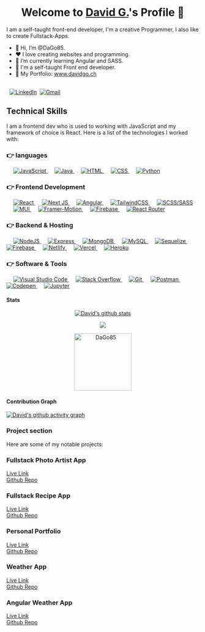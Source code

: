 <p align="center">
  <h1 align="center">Welcome to <a href="https://github.com/DaGo85">David G.</a>'s Profile 👋</h1>
</p>

<p>I am a self-taught front-end developer, I'm a creative Programmer, I also like to create Fullstack-Apps.</p>

<ul>
  <li>👋 Hi, I’m @DaGo85.</li>
  <li>❤️ I love creating websites and programming.</li>
  <li>🌱 I’m currently learning Angular and SASS.</li>
  <li>💼 I'm a self-taught Front end developer.</li>
  <li>🧐 My Portfolio: <a href="https://www.davidgo.ch">www.davidgo.ch</a></li>
</ul>

<br>
&nbsp;
<a href="https://www.linkedin.com/in/david-g-9809a6217/"><img src="https://img.shields.io/badge/linkedin-%230077B5.svg?&style=for-the-badge&logo=linkedin&logoColor=white" alt="LinkedIn" /></a>&nbsp;
<a href="mailto:davegoergens@gmail.com?subject=Hallo%David"><img src="https://img.shields.io/badge/gmail-%23D14836.svg?&style=for-the-badge&logo=gmail&logoColor=white" alt="Gmail"/></a>&nbsp;
<!--<a href="https://davidgoergens.github.io/"><img alt="Portfolio" src="https://img.shields.io/website?style=for-the-badge&up_message=portfolio&url=https%3A%2F%2Fkkvanonymous.github.io%2F"></a>-->
</p>

## Technical Skills

I am a frontend dev who is used to working with JavaScript and my framework of choice is React. Here is a list of the technologies I worked with:

### 👉 languages

<p align="left"> 
   &emsp;
  <a href="https://developer.mozilla.org/en-US/docs/Web/JavaScript" target="_blank"> 
     <img alt="JavaScript" src="https://img.shields.io/badge/javascript-%23323330.svg?style=for-the-badge&logo=javascript&logoColor=%23F7DF1E">
   </a>
  &emsp;
  <a href="https://www.typescriptlang.org/" target="_blank"> 
    <img alt="Java" src="https://img.shields.io/badge/typescript-%23007ACC.svg?style=for-the-badge&logo=typescript&logoColor=white">
  </a>
    &emsp; 
  <a href="https://www.w3.org/html/" target="_blank"> 
   <img alt="HTML" src="https://img.shields.io/badge/html5-%23E34F26.svg?style=for-the-badge&logo=html5&logoColor=white">
  </a>   
  &emsp;
  <a href="https://www.w3schools.com/css/" target="_blank">
    <img alt="CSS" src="https://img.shields.io/badge/css3-%231572B6.svg?style=for-the-badge&logo=css3&logoColor=white">
  </a> 
  &emsp;
   <a href="https://www.python.org" target="_blank">
    <img alt="Python" src="https://img.shields.io/badge/python-3670A0?style=for-the-badge&logo=python&logoColor=ffdd54">
  </a>
</p>

### 👉 Frontend Development

<p align="left">
  &emsp;
  <a href="https://beta.reactjs.org/" target="_blank">
    <img alt="React" src="https://img.shields.io/badge/react-%2320232a.svg?style=for-the-badge&logo=react&logoColor=%2361DAFB"/>
  </a>
  &emsp;
  <a href="https://nextjs.org/" target="_blank">
    <img alt="Next JS" src="https://img.shields.io/badge/Next-black?style=for-the-badge&logo=next.js&logoColor=white"/>
  </a>
  &emsp;
  <a href="https://angular.io/" target="_blank">
    <img alt="Angular" src="https://img.shields.io/badge/angular-%23DD0031.svg?style=for-the-badge&logo=angular&logoColor=white"/>
  </a>
  &emsp;
  <a href="https://tailwindcss.com/" target="_blank">
    <img alt="TailwindCSS" src="https://img.shields.io/badge/tailwindcss-%2338B2AC.svg?style=for-the-badge&logo=tailwind-css&logoColor=white"/>
  </a>
  &emsp;
  <a href="https://sass-lang.com/" target="_blank">
    <img alt="SCSS/SASS" src="https://img.shields.io/badge/SASS-hotpink.svg?style=for-the-badge&logo=SASS&logoColor=white"/>
  </a>
  &emsp;
  <a href="https://mui.com/" target="_blank">
    <img alt="MUI" src="https://img.shields.io/badge/MUI-%230081CB.svg?style=for-the-badge&logo=mui&logoColor=white"/>
  </a>
  &emsp;
  <a href="https://www.framer.com/motion/" target="_blank">
    <img alt="Framer-Motion" src="https://img.shields.io/badge/Framer-black?style=for-the-badge&logo=framer&logoColor=blue"/>
  </a>
  &emsp;
  <a href="https://firebase.google.com/" target="_blank">
    <img alt="Firebase" src ="https://img.shields.io/badge/firebase-%23039BE5.svg?style=for-the-badge&logo=firebase">
  </a>  
  &emsp;
  <a href="https://reactrouter.com/" target="_blank">
    <img alt="React Router" src="https://img.shields.io/badge/React_Router-CA4245?style=for-the-badge&logo=react-router&logoColor=white"/>
  </a>  
</p>

### 👉 Backend & Hosting

<p align="left">
  &emsp;
  <a href="https://nodejs.org/en/" target="_blank">
    <img alt="NodeJS" src="https://img.shields.io/badge/node.js-6DA55F?style=for-the-badge&logo=node.js&logoColor=white">
  </a>
  &emsp;
  <a href="https://expressjs.com/de/" target="_blank">
    <img alt="Express" src="https://img.shields.io/badge/express.js-%23404d59.svg?style=for-the-badge&logo=express&logoColor=%2361DAFB">
  </a>
  &emsp;
  <a href="https://www.mongodb.com/" target="_blank">
    <img alt="MongoDB" src="https://img.shields.io/badge/MongoDB-%234ea94b.svg?style=for-the-badge&logo=mongodb&logoColor=white">
  </a>
  &emsp;
  <a href="https://www.mysql.com/" target="_blank">
    <img alt="MySQL" src="https://img.shields.io/badge/mysql-%2300f.svg?style=for-the-badge&logo=mysql&logoColor=white">
  </a>
  &emsp;
  <a href="https://sequelize.org/" target="_blank">
    <img alt="Sequelize" src="https://img.shields.io/badge/Sequelize-52B0E7?style=for-the-badge&logo=Sequelize&logoColor=white">
  </a>
  &emsp;
  <a href="https://firebase.google.com/" target="_blank">
    <img alt="Firebase" src ="https://img.shields.io/badge/Firebase-039BE5?style=for-the-badge&logo=Firebase&logoColor=white">
  </a>
  &emsp;
  <a href="https://www.netlify.com/" target="_blank">
    <img alt="Netlify" src="https://img.shields.io/badge/netlify-%23000000.svg?style=for-the-badge&logo=netlify&logoColor=#00C7B7">
  </a>
  &emsp;
  <a href="https://vercel.com/" target="_blank">
    <img alt="Vercel" src="https://img.shields.io/badge/vercel-%23000000.svg?style=for-the-badge&logo=vercel&logoColor=white">
  </a>  
  &emsp;
  <a href="https://www.heroku.com/" target="_blank">
    <img alt="Heroku" src="https://img.shields.io/badge/heroku-%23430098.svg?style=for-the-badge&logo=heroku&logoColor=white">
  </a> 
</p>

### 👉 Software & Tools

<p>
   &emsp;
  <a href="https://code.visualstudio.com/" target="_blank">
    <img alt="Visual Studio Code" src="https://img.shields.io/badge/Visual%20Studio%20Code-0078d7.svg?style=for-the-badge&logo=visual-studio-code&logoColor=white">
  </a>
    &emsp;
  <a href="https://stackoverflow.com/" target="_blank">
    <img alt="Stack Overflow" src="https://img.shields.io/badge/-Stackoverflow-FE7A16?style=for-the-badge&logo=stack-overflow&logoColor=white">
  </a>
   &emsp;
  <a href="https://git-scm.com/" target="_blank">
    <img alt="Git" src="https://img.shields.io/badge/git-%23F05033.svg?style=for-the-badge&logo=git&logoColor=white">
  </a> 
  &emsp;
  <a href="https://www.postman.com/" target="_blank">
    <img alt="Postman" src="https://img.shields.io/badge/Postman-FF6C37?style=for-the-badge&logo=postman&logoColor=white">
  </a>
  &emsp;
  <a href="https://codepen.io/" target="_blank">
    <img alt="Codepen" src="https://img.shields.io/badge/Codepen-000000?style=for-the-badge&logo=codepen&logoColor=white">
  </a> 
  &emsp;
  <a href="https://jupyter.org/" target="_blank">
    <img alt="Jupyter" src="https://img.shields.io/badge/jupyter-%23FA0F00.svg?style=for-the-badge&logo=jupyter&logoColor=white">
  </a>   
</p>

#### Stats

<p align="center">
  <a align="center" href="https://github.com/anuraghazra/github-readme-stats">
    <img align="center" src="https://github-readme-stats.anuraghazra1.vercel.app/api?username=DaGo85&show_icons=true&include_all_commits=true&theme=onedark" alt="David's github stats" />
  </a>
</p>
<p align="center">
  <a align="center" href="https://github.com/anuraghazra/github-readme-stats">
    <!-- Change the `github-readme-stats.anuraghazra1.vercel.app` to `github-readme-stats.vercel.app`  -->
    <img align="center" src="https://github-readme-stats.anuraghazra1.vercel.app/api/top-langs/?username=DaGo85&layout=compact&theme=onedark" />
  </a>
</p>
<p align="center">
  <img align="center" height="150em" src="https://github-readme-streak-stats.herokuapp.com/?user=DaGo85&theme=onedark" alt="DaGo85" />
</p>

#### Contribution Graph

[![David's github activity graph](https://activity-graph.herokuapp.com/graph?username=DaGo85&theme=react-dark)](https://github.com/DaGo85/github-readme-activity-graph)

### Project section

<p>Here are some of my notable projects:</p>
<h3>Fullstack Photo Artist App</h3>
<a href="https://www.photo.davidgo.ch">Live Link</a></br>
<a href="https://github.com/DaGo85/mern-photo-artist-app">Github Repo</a>
</br>
<h3>Fullstack Recipe App</h3>
<a href="https://www.foody.davidgo.ch">Live Link</a></br>
<a href="https://github.com/DaGo85/recipe-app">Github Repo</a>
</br>
<h3>Personal Portfolio</h3>
<a href="https://www.davidgo.ch">Live Link</a></br>
<a href="https://github.com/DaGo85/portfolio-v1">Github Repo</a>
</br>
<h3>Weather App</h3>
<a href="https://www.weather.davidgo.ch">Live Link</a></br>
<a href="https://github.com/DaGo85/weather-app">Github Repo</a>
</br>
<h3>Angular Weather App</h3>
<a href="https://www.angular-weather.davidgo.ch">Live Link</a></br>
<a href="https://github.com/DaGo85/angular-weather-app">Github Repo</a>
</br>
